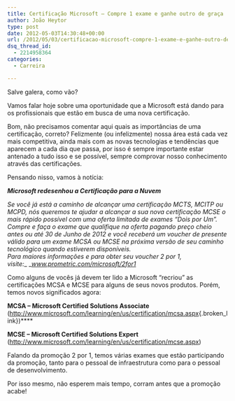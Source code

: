 ```yaml
---
title: Certificação Microsoft – Compre 1 exame e ganhe outro de graça
author: João Heytor
type: post
date: 2012-05-03T14:30:48+00:00
url: /2012/05/03/certificacao-microsoft-compre-1-exame-e-ganhe-outro-de-graca/
dsq_thread_id:
  - 2214958364
categories:
  - Carreira

---
```

Salve galera, como vão?

Vamos falar hoje sobre uma oportunidade que a Microsoft está dando para os profissionais que estão em busca de uma nova certificação.

Bom, não precisamos comentar aqui quais as importâncias de uma certificação, correto? Felizmente (ou infelizmente) nossa área está cada vez mais competitiva, ainda mais com as novas tecnologias e tendências que aparecem a cada dia que passa, por isso é sempre importante estar antenado a tudo isso e se possível, sempre comprovar nosso conhecimento através das certificações.

Pensando nisso, vamos à notícia:

**_Microsoft redesenhou a Certificação para a Nuvem_**

_Se você já está a caminho de alcançar uma certificação MCTS, MCITP ou MCPD, nós queremos te ajudar a alcançar a sua nova certificação MCSE o mais rápido possível com uma oferta limitada de exames “Dois por Um”. Compre e faça o exame que qualifique na oferta pagando preço cheio antes ou até 30 de Junho de 2012 e você receberá um voucher de presente válido para um exame MCSA ou MCSE na próxima versão de seu caminho tecnológico quando estiverem disponíveis._  
_Para maiores informações e para obter seu voucher 2 por 1, visite:__ __<a href="http://www.prometric.com/microsoft/2for1" target="_blank" class="broken_link">www.prometric.com/microsoft/2for1</a>_

Como alguns de vocês já devem ter lido a Microsoft &#8220;recriou&#8221; as certificações MCSA e MCSE para alguns de seus novos produtos. Porém, temos novos significados agora:

**MCSA &#8211; Microsoft Certified Solutions Associate** (<http://www.microsoft.com/learning/en/us/certification/mcsa.aspx>{.broken_link})****

**MCSE &#8211; Microsoft Certified Solutions Expert** (<a href="http://www.microsoft.com/learning/en/us/certification/mcse.aspx" target="_blank" class="broken_link">http://www.microsoft.com/learning/en/us/certification/mcse.aspx</a>)

Falando da promoção 2 por 1, temos várias exames que estão participando da promoção, tanto para o pessoal de infraestrutura como para o pessoal de desenvolvimento.

Por isso mesmo, não esperem mais tempo, corram antes que a promoção acabe!